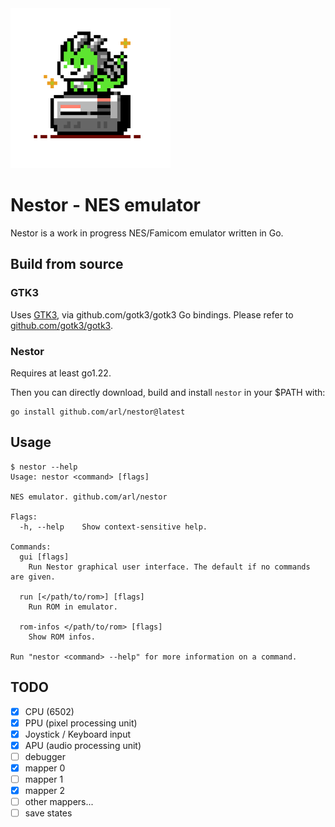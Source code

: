 <img src="./ui/logo.png" width="256">

# Nestor - NES emulator

Nestor is a work in progress NES/Famicom emulator written in Go.

## Build from source

### GTK3

Uses [GTK3](gtk.org), via github.com/gotk3/gotk3 Go bindings.
Please refer to [github.com/gotk3/gotk3](https://github.com/gotk3/gotk3).

### Nestor

Requires at least go1.22.

Then you can directly download, build and install `nestor` in your $PATH with:

```
go install github.com/arl/nestor@latest
```

## Usage

```
$ nestor --help
Usage: nestor <command> [flags]

NES emulator. github.com/arl/nestor

Flags:
  -h, --help    Show context-sensitive help.

Commands:
  gui [flags]
    Run Nestor graphical user interface. The default if no commands are given.

  run [</path/to/rom>] [flags]
    Run ROM in emulator.

  rom-infos </path/to/rom> [flags]
    Show ROM infos.

Run "nestor <command> --help" for more information on a command.
```

## TODO

 - [x] CPU (6502)
 - [x] PPU (pixel processing unit)
 - [x] Joystick / Keyboard input
 - [X] APU (audio processing unit)
 - [ ] debugger
 - [x] mapper 0
 - [ ] mapper 1
 - [x] mapper 2
 - [ ] other mappers...
 - [ ] save states
